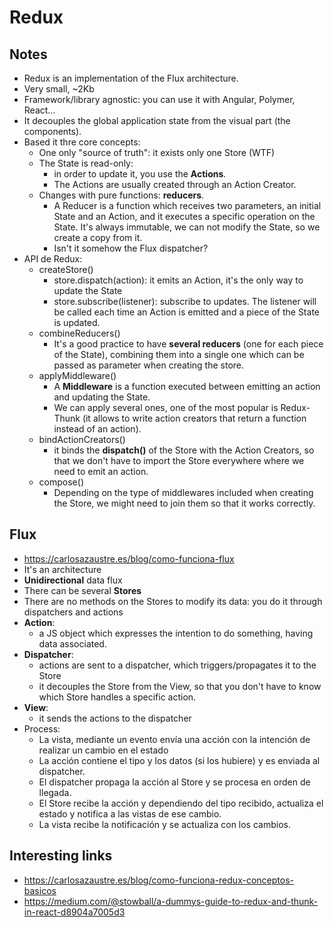 # Redux

## Notes
* Redux is an implementation of the Flux architecture.
* Very small, ~2Kb
* Framework/library agnostic: you can use it with Angular, Polymer, React...
* It decouples the global application state from the visual part (the components).
* Based it thre core concepts:
    * One only "source of truth": it exists only one Store (WTF)
    * The State is read-only:
        * in order to update it, you use the **Actions**.
        * The Actions are usually created through an Action Creator.
    * Changes with pure functions: **reducers**.
        * A Reducer is a function which receives two parameters, an initial State and an Action, and it executes a specific operation on the State. It's always immutable, we can not modify the State, so we create a copy from it.
        * Isn't it somehow the Flux dispatcher?
* API de Redux:
    * createStore()
        * store.dispatch(action): it emits an Action, it's the only way to update the State
        * store.subscribe(listener): subscribe to updates. The listener will be called each time an Action is emitted and a piece of the State is updated.
    * combineReducers()
        * It's a good practice to have **several reducers** (one for each piece of the State), combining them into a single one which can be passed as parameter when creating the store.
    * applyMiddleware()
        * A **Middleware** is a function executed between emitting an action and updating the State.
        * We can apply several ones, one of the most popular is Redux-Thunk (it allows to write action creators that return a function instead of an action).
    * bindActionCreators()
        * it binds the **dispatch()** of the Store with the Action Creators, so that we don't have to import the Store everywhere where we need to emit an action.
    * compose()
        * Depending on the type of middlewares included when creating the Store, we might need to join them so that it works correctly.



## Flux
* https://carlosazaustre.es/blog/como-funciona-flux
* It's an architecture
* **Unidirectional** data flux
* There can be several **Stores**
* There are no methods on the Stores to modify its data: you do it through dispatchers and actions
* **Action**:
    * a JS object which expresses the intention to do something, having data associated.
* **Dispatcher**:
    * actions are sent to a dispatcher, which triggers/propagates it to the Store
    * it decouples the Store from the View, so that you don't have to know which Store handles a specific action.
* **View**:
    * it sends the actions to the dispatcher
* Process:
    * La vista, mediante un evento envía una acción con la intención de realizar un cambio en el estado
    * La acción contiene el tipo y los datos (si los hubiere) y es enviada al dispatcher.
    * El dispatcher propaga la acción al Store y se procesa en orden de llegada.
    * El Store recibe la acción y dependiendo del tipo recibido, actualiza el estado y notifica a las vistas de ese cambio.
    * La vista recibe la notificación y se actualiza con los cambios.


## Interesting links
* https://carlosazaustre.es/blog/como-funciona-redux-conceptos-basicos
* https://medium.com/@stowball/a-dummys-guide-to-redux-and-thunk-in-react-d8904a7005d3